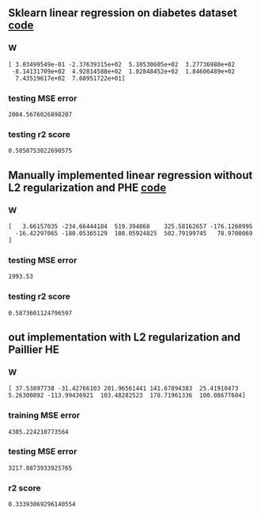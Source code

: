 ## Sklearn linear regression on diabetes dataset [code](./test/plain_regression.py)
### W 
``` 
[ 3.03499549e-01 -2.37639315e+02  5.10530605e+02  3.27736980e+02
 -8.14131709e+02  4.92814588e+02  1.02848452e+02  1.84606489e+02
  7.43519617e+02  7.60951722e+01]
```
### testing MSE error
```
2004.5676026898207
```
### testing r2 score
```
0.5850753022690575
```

## Manually implemented linear regression without L2 regularization and PHE [code](./test/linreg.py)
### W
```
[   3.66157035 -234.66444184  519.394868    325.58162657 -176.1260995
  -16.42297065 -180.05365129  108.05924825  502.79199745   78.9700069 ]
```
### testing MSE error
```
1993.53
```
### testing r2 score
```
0.5873601124796597
```

## out implementation with L2 regularization and Paillier HE

### W
```
[ 37.53897738 -31.42766103 201.96561441 141.67894383  25.41910473 
5.26300892 -113.99436921  103.48282523  178.71961336  100.08677604]
```
### training MSE error

```
4385.224210773564
```

### testing MSE error 
```
3217.8873933925765
```

### r2 score
```
0.33393069296140554
```